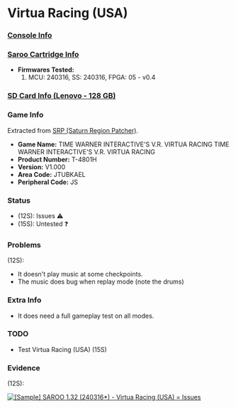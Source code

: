 # Virtua Racing (USA)

### [Console Info](../../../../../Info/Consoles/VA13/README.md)

### [Saroo Cartridge Info](../../../../../Info/Cartridges/RetroGameParadiseStore/1.32F/README.md)

- <b>Firmwares Tested:</b>
  1. MCU: 240316, SS: 240316, FPGA: 05 - v0.4

### [SD Card Info (Lenovo - 128 GB)](../../../../../Info/SdCards/Lenovo/128GB/fat32/README.md)

### Game Info

Extracted from [SRP (Saturn Region Patcher)](https://segaxtreme.net/resources/saturn-region-patcher.81/download).

- <b>Game Name:</b> TIME WARNER INTERACTIVE'S V.R. VIRTUA RACING TIME WARNER INTERACTIVE'S V.R. VIRTUA RACING
- <b>Product Number:</b> T-4801H
- <b>Version:</b> V1.000
- <b>Area Code:</b> JTUBKAEL
- <b>Peripheral Code:</b> JS

### Status

- (12S): Issues :warning:
- (15S): Untested :question:

### Problems

(12S):

- It doesn't play music at some checkpoints.
- The music does bug when replay mode (note the drums)

### Extra Info

- It does need a full gameplay test on all modes.

### TODO

- Test Virtua Racing (USA) (15S)

### Evidence

(12S):

[![[Sample] SAROO 1.32 (240316*) - Virtua Racing (USA) = Issues](https://img.youtube.com/vi/-dpLxJRGehs/0.jpg)](https://www.youtube.com/watch?v=-dpLxJRGehs)
